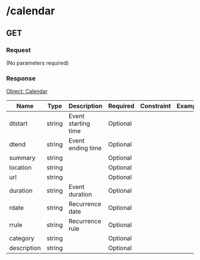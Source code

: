 # /calendar

## GET

### Request
(No parameters required)

### Response
[Object: Calendar](schema/calendar.json)

| Name  | Type  | Description | Required | Constraint | Example |
|-------|-------|-------------|----------|------------|---------| 
| dtstart | string | Event starting time | Optional |  |  |
| dtend | string | Event ending time | Optional |  |  |
| summary | string |  | Optional |  |  |
| location | string |  | Optional |  |  |
| url | string |  | Optional |  |  |
| duration | string | Event duration | Optional |  |  |
| rdate | string | Recurrence date | Optional |  |  |
| rrule | string | Recurrence rule | Optional |  |  |
| category | string |  | Optional |  |  |
| description | string |  | Optional |  |  |
               